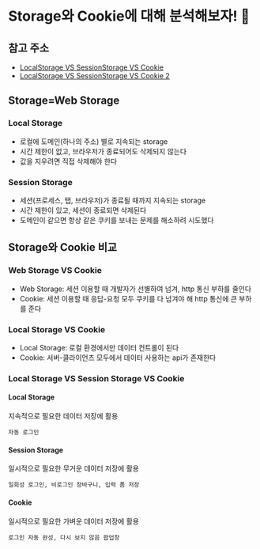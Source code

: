 # Storage와 Cookie에 대해 분석해보자! 🍪

## 참고 주소

- [LocalStorage VS SessionStorage VS Cookie](https://inpa.tistory.com/entry/JS-%F0%9F%93%9A-localStorage-sessionStorage)
- [LocalStorage VS SessionStorage VS Cookie 2](https://velog.io/@hs0217/%EC%BF%A0%ED%82%A4-%EB%A1%9C%EC%BB%AC-%EC%8A%A4%ED%86%A0%EB%A6%AC%EC%A7%80-%EC%84%B8%EC%85%98-%EC%8A%A4%ED%86%A0%EB%A6%AC%EC%A7%80)

## Storage=Web Storage

### Local Storage

- 로컬에 도메인(하나의 주소) 별로 지속되는 storage
- 시간 제한이 없고, 브라우저가 종료되어도 삭제되지 않는다
- 값을 지우려면 직접 삭제해야 한다

### Session Storage

- 세션(프로세스, 탭, 브라우저)가 종료될 때까지 지속되는 storage
- 시간 제한이 있고, 세션이 종료되면 삭제된다
- 도메인이 같으면 항상 같은 쿠키를 보내는 문제를 해소하려 시도했다

## Storage와 Cookie 비교

### Web Storage VS Cookie

- Web Storage: 세션 이용할 때 개발자가 선별하여 넘겨, http 통신 부하를 줄인다
- Cookie: 세션 이용할 때 응답-요청 모두 쿠키를 다 넘겨야 해 http 통신에 큰 부하를 준다

### Local Storage VS Cookie

- Local Storage: 로컬 환경에서만 데이터 컨트롤이 된다
- Cookie: 서버-클라이언츠 모두에서 데이터 사용하는 api가 존재한다

### Local Storage VS Session Storage VS Cookie

#### Local Storage

지속적으로 필요한 데이터 저장에 활용

```
자동 로그인
```

#### Session Storage

일시적으로 필요한 무거운 데이터 저장에 활용

```
일회성 로그인, 비로그인 장바구니, 입력 폼 저장
```

#### Cookie

일시적으로 필요한 가벼운 데이터 저장에 활용

```
로그인 자동 완성, 다시 보지 않음 팝업창
```
